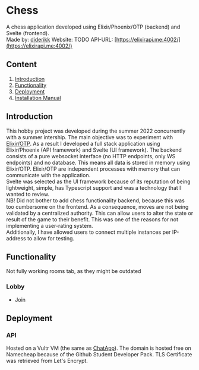 # Chess
A chess application developed using Elixir/Phoenix/OTP (backend) and Svelte (frontend).   
Made by: [diderikk](https://github.com/diderikk)
Website: TODO
API-URL: [https://elixirapi.me:4002/](https://elixirapi.me:4002/)

## Content
1. [Introduction](#introduction)
2. [Functionality](#functionality)
3. [Deployment](#deployment)
4. [Installation Manual](#installation-manual)

## Introduction
This hobby project was developed during the summer 2022 concurrently with a summer intership. The main objective was to experiment with [Elixir/OTP](https://elixir-lang.org/getting-started/mix-otp/genserver.html).
As a result I developed a full stack application using Elixir/Phoenix (API framework) and Svelte (UI framework). 
The backend consists of a pure websocket interface (no HTTP endpoints, only WS endpoints) and no database.
This means all data is stored in memory using Elixir/OTP. 
Elixir/OTP are independent processes with memory that can communicate with the application.    
Svelte was selected as the UI framework because of its reputation of being lightweight, simple, has Typescript support and was a technology that I wanted to review.    
NB! Did not bother to add chess functionality backend, because this was too cumbersome on the frontend. As a consequence, moves are not being validated by a centralized authority. This can allow users to alter the state or result of the game to their benefit. This was one of the reasons for not implementing a user-rating system.   
Additionally, I have allowed users to connect multiple instances per IP-address to allow for testing.

## Functionality
Not fully working rooms tab, as they might be outdated

### Lobby
* Join


## Deployment

### API
Hosted on a Vultr VM (the same as [ChatApp](https://github.com/diderikk/SimpleChatApp)). The domain is hosted free on Namecheap because of the Github Student Developer Pack. TLS Certificate was retrieved from Let's Encrypt.